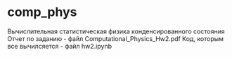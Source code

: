 # comp_phys
Вычислительная статистическая физика конденсированного состояния
Отчет по заданию - файл Computational_Physics_Hw2.pdf 
Код, которым все вычилсяется - файл hw2.ipynb
